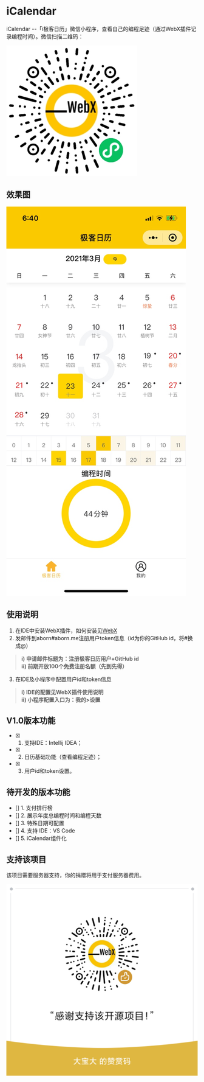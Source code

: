 # iCalendar
iCalendar --「i极客日历」微信小程序，查看自己的编程足迹（通过WebX插件记录编程时间）。微信扫描二维码：

![](images/iCalendar.jpg)

## 效果图

![](images/demo/demo.png)

## 使用说明  

1. 在IDE中安装WebX插件，如何安装见[WebX](https://github.com/aborn/WebX)  
2. 发邮件到aborn#aborn.me注册用户token信息（id为你的GitHub id，将#换成@）    
> **i) 申请邮件标题为：注册极客日历用户+GitHub id**  
> **ii) 前期开放100个免费注册名额（先到先得）**
3. 在IDE及小程序中配置用户id和token信息  
> **i) IDE的配置见WebX插件使用说明**  
> **ii) 小程序配置入口为：我的>设置**

## V1.0版本功能

- [x] 1. 支持IDE：Intellij IDEA；  
- [x] 2. 日历基础功能（查看编程足迹）；  
- [x] 3. 用户id和token设置。  

## 待开发的版本功能  

- [] 1. 支付排行榜
- [] 2. 展示年度总编程时间和编程天数
- [] 3. 特殊日期可配置
- [] 4. 支持 IDE：VS Code
- [] 5. iCalendar组件化

## 支持该项目
该项目需要服务器支持，你的捐赠将用于支付服务器费用。

![](images/donate.png)  


